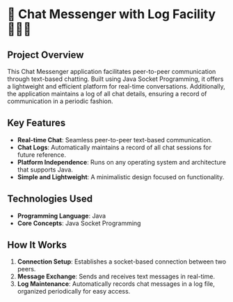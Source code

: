 # 📲 Chat Messenger with Log Facility 🧑🏻‍💻

## Project Overview
This Chat Messenger application facilitates peer-to-peer communication through text-based chatting. Built using Java Socket Programming, it offers a lightweight and efficient platform for real-time conversations. Additionally, the application maintains a log of all chat details, ensuring a record of communication in a periodic fashion.

## Key Features
- **Real-time Chat**: Seamless peer-to-peer text-based communication.
- **Chat Logs**: Automatically maintains a record of all chat sessions for future reference.
- **Platform Independence**: Runs on any operating system and architecture that supports Java.
- **Simple and Lightweight**: A minimalistic design focused on functionality.

## Technologies Used
- **Programming Language**: Java
- **Core Concepts**: Java Socket Programming

## How It Works
1. **Connection Setup**: Establishes a socket-based connection between two peers.
2. **Message Exchange**: Sends and receives text messages in real-time.
3. **Log Maintenance**: Automatically records chat messages in a log file, organized periodically for easy access.

